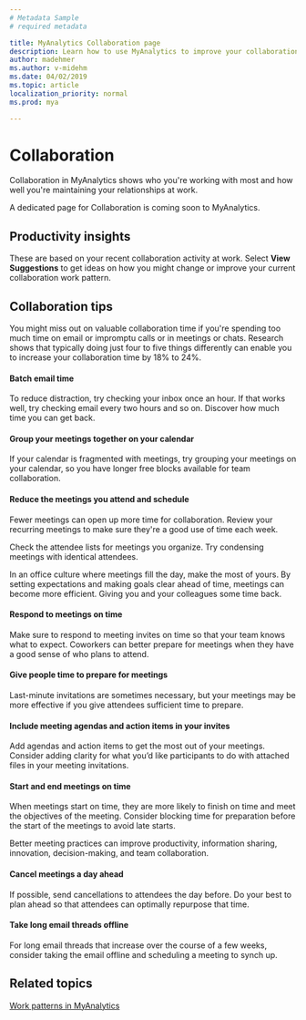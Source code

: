 ```yaml
---
# Metadata Sample
# required metadata

title: MyAnalytics Collaboration page
description: Learn how to use MyAnalytics to improve your collaboration at work
author: madehmer
ms.author: v-midehm
ms.date: 04/02/2019
ms.topic: article
localization_priority: normal 
ms.prod: mya

---
```


# Collaboration

Collaboration in MyAnalytics shows who you're working with most and how well you're maintaining your relationships at work.

A dedicated page for Collaboration is coming soon to MyAnalytics.

## Productivity insights

These are based on your recent collaboration activity at work. Select **View Suggestions** to get ideas on how you might change or improve your current collaboration work pattern.

## Collaboration tips

You might miss out on valuable collaboration time if you're spending too much time on email or impromptu calls or in meetings or chats. Research shows that typically doing just four to five things differently can enable you to increase your collaboration time by 18% to 24%.

#### Batch email time

To reduce distraction, try checking your inbox once an hour. If that works well, try checking email every two hours and so on. Discover how much time you can get back.

#### Group your meetings together on your calendar

If your calendar is fragmented with meetings, try grouping your meetings on your calendar, so you have longer free blocks available for team collaboration.

#### Reduce the meetings you attend and schedule

Fewer meetings can open up more time for collaboration. Review your recurring meetings to make sure they're a good use of time each week. 

Check the attendee lists for meetings you organize. Try condensing meetings with identical attendees.

In an office culture where meetings fill the day, make the most of yours. By setting expectations and making goals clear ahead of time, meetings can become more efficient. Giving you and your colleagues some time back.

#### Respond to meetings on time

Make sure to respond to meeting invites on time so that your team knows what to expect. Coworkers can better prepare for meetings when they have a good sense of who plans to attend.

#### Give people time to prepare for meetings

Last-minute invitations are sometimes necessary, but your meetings may be more effective if you give attendees sufficient time to prepare.

#### Include meeting agendas and action items in your invites

Add agendas and action items to get the most out of your meetings. Consider adding clarity for what you’d like participants to do with attached files in your meeting invitations.

#### Start and end meetings on time

When meetings start on time, they are more likely to finish on time and meet the objectives of the meeting. Consider blocking time for preparation before the start of the meetings to avoid late starts. 

Better meeting practices can improve productivity, information sharing, innovation, decision-making, and team collaboration.

#### Cancel meetings a day ahead

If possible, send cancellations to attendees the day before. Do your best to plan ahead so that attendees can optimally repurpose that time.

#### Take long email threads offline

For long email threads that increase over the course of a few weeks, consider taking the email offline and scheduling a meeting to synch up.

## Related topics

[Work patterns in MyAnalytics](../use/dashboard-2.md)